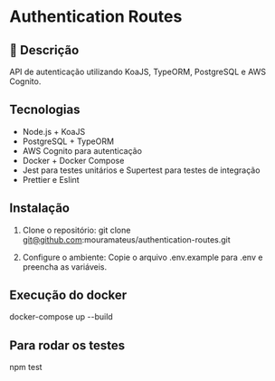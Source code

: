 # Authentication Routes

## 📌 Descrição

API de autenticação utilizando KoaJS, TypeORM, PostgreSQL e AWS Cognito.

## Tecnologias

- Node.js + KoaJS
- PostgreSQL + TypeORM
- AWS Cognito para autenticação
- Docker + Docker Compose
- Jest para testes unitários e Supertest para testes de integração
- Prettier e Eslint

## Instalação

1. Clone o repositório:
   git clone git@github.com:mouramateus/authentication-routes.git

2. Configure o ambiente:
   Copie o arquivo .env.example para .env e preencha as variáveis.

## Execução do docker

docker-compose up --build

## Para rodar os testes

npm test
